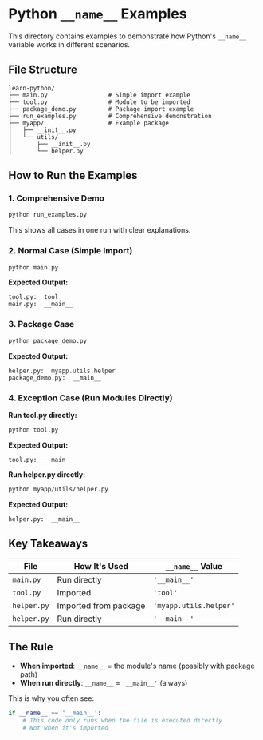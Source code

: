 # Python `__name__` Examples

This directory contains examples to demonstrate how Python's `__name__` variable works in different scenarios.

## File Structure

```
learn-python/
├── main.py                 # Simple import example
├── tool.py                 # Module to be imported
├── package_demo.py         # Package import example
├── run_examples.py         # Comprehensive demonstration
├── myapp/                  # Example package
│   ├── __init__.py
│   └── utils/
│       ├── __init__.py
│       └── helper.py
```

## How to Run the Examples

### 1. Comprehensive Demo
```bash
python run_examples.py
```
This shows all cases in one run with clear explanations.

### 2. Normal Case (Simple Import)
```bash
python main.py
```
**Expected Output:**
```
tool.py:  tool
main.py:  __main__
```

### 3. Package Case
```bash
python package_demo.py
```
**Expected Output:**
```
helper.py:  myapp.utils.helper
package_demo.py:  __main__
```

### 4. Exception Case (Run Modules Directly)

**Run tool.py directly:**
```bash
python tool.py
```
**Expected Output:**
```
tool.py:  __main__
```

**Run helper.py directly:**
```bash
python myapp/utils/helper.py
```
**Expected Output:**
```
helper.py:  __main__
```

## Key Takeaways

| File | How It's Used | `__name__` Value |
|------|---------------|------------------|
| `main.py` | Run directly | `'__main__'` |
| `tool.py` | Imported | `'tool'` |
| `helper.py` | Imported from package | `'myapp.utils.helper'` |
| `helper.py` | Run directly | `'__main__'` |

## The Rule

- **When imported**: `__name__` = the module's name (possibly with package path)
- **When run directly**: `__name__` = `'__main__'` (always)

This is why you often see:
```python
if __name__ == '__main__':
    # This code only runs when the file is executed directly
    # Not when it's imported
``` 